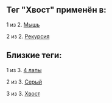 ## Тег "Хвост" применён в:

1 из 2. [Мышь](../Животные/2020-07-06_mouse.md)

2 из 2. [Рекурсия](../2020-07-06_recursion.md)

## Близкие теги:

1 из 3. [4 лапы](./4%20лапы.md)

2 из 3. [Серый](./Серый.md)

3 из 3. [Хвост](./Хвост.md)

